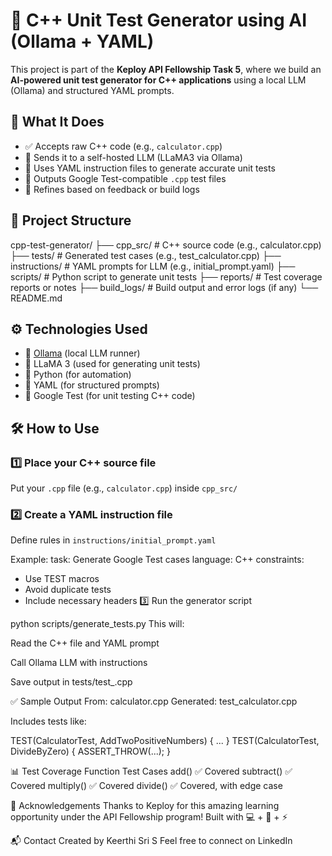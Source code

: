 # 🧪 C++ Unit Test Generator using AI (Ollama + YAML)

This project is part of the **Keploy API Fellowship Task 5**, where we build an **AI-powered unit test generator for C++ applications** using a local LLM (Ollama) and structured YAML prompts.

## 🚀 What It Does

- ✅ Accepts raw C++ code (e.g., `calculator.cpp`)
- 🧠 Sends it to a self-hosted LLM (LLaMA3 via Ollama)
- 📄 Uses YAML instruction files to generate accurate unit tests
- 🧪 Outputs Google Test-compatible `.cpp` test files
- 🔁 Refines based on feedback or build logs

## 📂 Project Structure

cpp-test-generator/
├── cpp_src/ # C++ source code (e.g., calculator.cpp)
├── tests/ # Generated test cases (e.g., test_calculator.cpp)
├── instructions/ # YAML prompts for LLM (e.g., initial_prompt.yaml)
├── scripts/ # Python script to generate unit tests
├── reports/ # Test coverage reports or notes
├── build_logs/ # Build output and error logs (if any)
└── README.md

## ⚙️ Technologies Used

- 🧠 [Ollama](https://ollama.com/) (local LLM runner)
- 💬 LLaMA 3 (used for generating unit tests)
- 🐍 Python (for automation)
- 📄 YAML (for structured prompts)
- 🧪 Google Test (for unit testing C++ code)

## 🛠️ How to Use

### 1️⃣ Place your C++ source file
Put your `.cpp` file (e.g., `calculator.cpp`) inside `cpp_src/`

### 2️⃣ Create a YAML instruction file
Define rules in `instructions/initial_prompt.yaml`

Example:
task: Generate Google Test cases
language: C++
constraints:
  - Use TEST macros
  - Avoid duplicate tests
  - Include necessary headers
3️⃣ Run the generator script

python scripts/generate_tests.py
This will:

Read the C++ file and YAML prompt

Call Ollama LLM with instructions

Save output in tests/test_<file>.cpp

✅ Sample Output
From: calculator.cpp
Generated: test_calculator.cpp

Includes tests like:

TEST(CalculatorTest, AddTwoPositiveNumbers) { ... }
TEST(CalculatorTest, DivideByZero) { ASSERT_THROW(...); }

📊 Test Coverage
Function	Test Cases
add()	✅ Covered
subtract()	✅ Covered
multiply()	✅ Covered
divide()	✅ Covered, with edge case

🙌 Acknowledgements
Thanks to Keploy for this amazing learning opportunity under the API Fellowship program!
Built with 💻 + 🧠 + ⚡

📬 Contact
Created by Keerthi Sri S
Feel free to connect on LinkedIn

